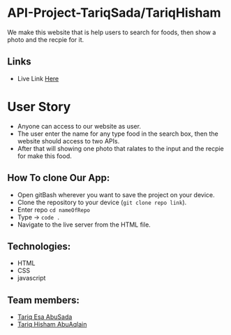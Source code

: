 # API-Project-TariqSada/TariqHisham

We make this website that is help users to search for foods, then show a photo and the recpie for it.

## Links

- Live Link [Here]()

# User Story

- Anyone can access to our website as user.
- The user enter the name for any type food in the search box, then the website should access to two APIs.
- After that will showing one photo that ralates to the input and the recpie for make this food.

## How To clone Our App:

- Open gitBash wherever you want to save the project on your device.
- Clone the repository to your device (`git clone repo link`).
- Enter repo `cd nameOfRepo`
- Type -> `code .`
- Navigate to the live server from the HTML file.

## Technologies:

- HTML
- CSS
- javascript

## Team members:

- [Tariq Esa AbuSada](https://github.com/tariqabusada)
- [Tariq Hisham AbuAqlain](https://github.com/tareq-abuaqlain)
